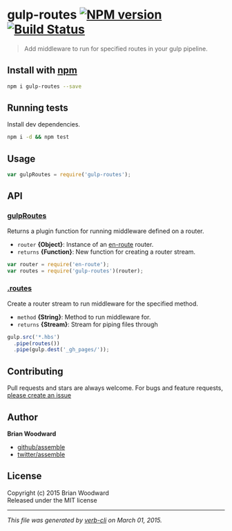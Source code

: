 # gulp-routes [![NPM version](https://badge.fury.io/js/gulp-routes.svg)](http://badge.fury.io/js/gulp-routes)  [![Build Status](https://travis-ci.org/assemble/gulp-routes.svg)](https://travis-ci.org/assemble/gulp-routes) 

> Add middleware to run for specified routes in your gulp pipeline.

## Install with [npm](npmjs.org)

```bash
npm i gulp-routes --save
```

## Running tests
Install dev dependencies.

```bash
npm i -d && npm test
```


## Usage

```js
var gulpRoutes = require('gulp-routes');
```

## API
### [gulpRoutes](./index.js#L32)

Returns a plugin function for running middleware defined on a router.

* `router` **{Object}**: Instance of an [en-route] router.    
* `returns` **{Function}**: New function for creating a router stream.  

```js
var router = require('en-route');
var routes = require('gulp-routes')(router);
```

### [.routes](./index.js#L53)

Create a router stream to run middleware for the specified method.

* `method` **{String}**: Method to run middleware for.    
* `returns` **{Stream}**: Stream for piping files through  

```js
gulp.src('*.hbs')
  .pipe(routes())
  .pipe(gulp.dest('_gh_pages/'));
```


## Contributing
Pull requests and stars are always welcome. For bugs and feature requests, [please create an issue](https://github.com/assemble/gulp-routes/issues)

## Author

**Brian Woodward**
 
+ [github/assemble](https://github.com/assemble)
+ [twitter/assemble](http://twitter.com/assemble) 

## License
Copyright (c) 2015 Brian Woodward  
Released under the MIT license

***

_This file was generated by [verb-cli](https://github.com/assemble/verb-cli) on March 01, 2015._

[en-route]: https://github.com/jonschlinkert/en-route
